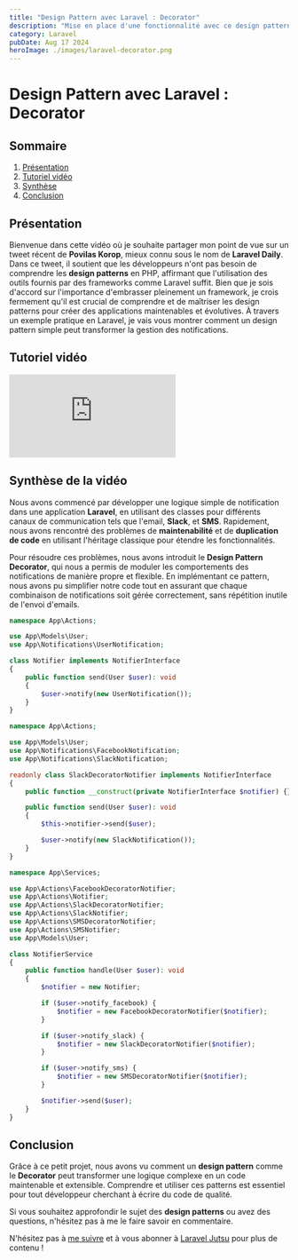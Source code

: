 ```yaml
---
title: "Design Pattern avec Laravel : Decorator"
description: "Mise en place d'une fonctionnalité avec ce design pattern."
category: Laravel
pubDate: Aug 17 2024
heroImage: ./images/laravel-decorator.png
---
```


# Design Pattern avec Laravel : Decorator

## Sommaire
1. [Présentation](#presentation)
2. [Tutoriel vidéo](#tutorielvideo)
3. [Synthèse](#synthese)
4. [Conclusion](#conclusion)

## Présentation <a name="presentation"></a>

Bienvenue dans cette vidéo où je souhaite partager mon point de vue sur un tweet récent de **Povilas Korop**, mieux connu sous le nom de **Laravel Daily**. Dans ce tweet, il soutient que les développeurs n'ont pas besoin de comprendre les **design patterns** en PHP, affirmant que l'utilisation des outils fournis par des frameworks comme Laravel suffit. Bien que je sois d'accord sur l'importance d'embrasser pleinement un framework, je crois fermement qu'il est crucial de comprendre et de maîtriser les design patterns pour créer des applications maintenables et évolutives. À travers un exemple pratique en Laravel, je vais vous montrer comment un design pattern simple peut transformer la gestion des notifications.

## Tutoriel vidéo <a name="tutorielvideo"></a>

<iframe class="w-full aspect-video" src="https://www.youtube.com/embed/v3myW1CwFHA" frameborder="0" allowfullscreen></iframe>

## Synthèse de la vidéo <a name="synthese"></a>

Nous avons commencé par développer une logique simple de notification dans une application **Laravel**, en utilisant des classes pour différents canaux de communication tels que l'email, **Slack**, et **SMS**. Rapidement, nous avons rencontré des problèmes de **maintenabilité** et de **duplication de code** en utilisant l'héritage classique pour étendre les fonctionnalités.

Pour résoudre ces problèmes, nous avons introduit le **Design Pattern Decorator**, qui nous a permis de moduler les comportements des notifications de manière propre et flexible. En implémentant ce pattern, nous avons pu simplifier notre code tout en assurant que chaque combinaison de notifications soit gérée correctement, sans répétition inutile de l'envoi d'emails.

```php
namespace App\Actions;

use App\Models\User;
use App\Notifications\UserNotification;

class Notifier implements NotifierInterface
{
    public function send(User $user): void
    {
        $user->notify(new UserNotification());
    }
}
```

```php
namespace App\Actions;

use App\Models\User;
use App\Notifications\FacebookNotification;
use App\Notifications\SlackNotification;

readonly class SlackDecoratorNotifier implements NotifierInterface
{
    public function __construct(private NotifierInterface $notifier) {}

    public function send(User $user): void
    {
        $this->notifier->send($user);

        $user->notify(new SlackNotification());
    }
}
```

```php
namespace App\Services;

use App\Actions\FacebookDecoratorNotifier;
use App\Actions\Notifier;
use App\Actions\SlackDecoratorNotifier;
use App\Actions\SlackNotifier;
use App\Actions\SMSDecoratorNotifier;
use App\Actions\SMSNotifier;
use App\Models\User;

class NotifierService
{
    public function handle(User $user): void
    {
        $notifier = new Notifier;

        if ($user->notify_facebook) {
            $notifier = new FacebookDecoratorNotifier($notifier);
        }

        if ($user->notify_slack) {
            $notifier = new SlackDecoratorNotifier($notifier);
        }

        if ($user->notify_sms) {
            $notifier = new SMSDecoratorNotifier($notifier);
        }

        $notifier->send($user);
    }
}
```

## Conclusion <a name="conclusion"></a>

Grâce à ce petit projet, nous avons vu comment un **design pattern** comme le **Decorator** peut transformer une logique complexe en un code maintenable et extensible. Comprendre et utiliser ces patterns est essentiel pour tout développeur cherchant à écrire du code de qualité.

Si vous souhaitez approfondir le sujet des **design patterns** ou avez des questions, n'hésitez pas à me le faire savoir en commentaire.

N'hésitez pas à [me suivre](https://twitter.com/LaravelJutsu) et à vous abonner à [Laravel Jutsu](https://www.youtube.com/@LaravelJutsu) pour plus de contenu !
